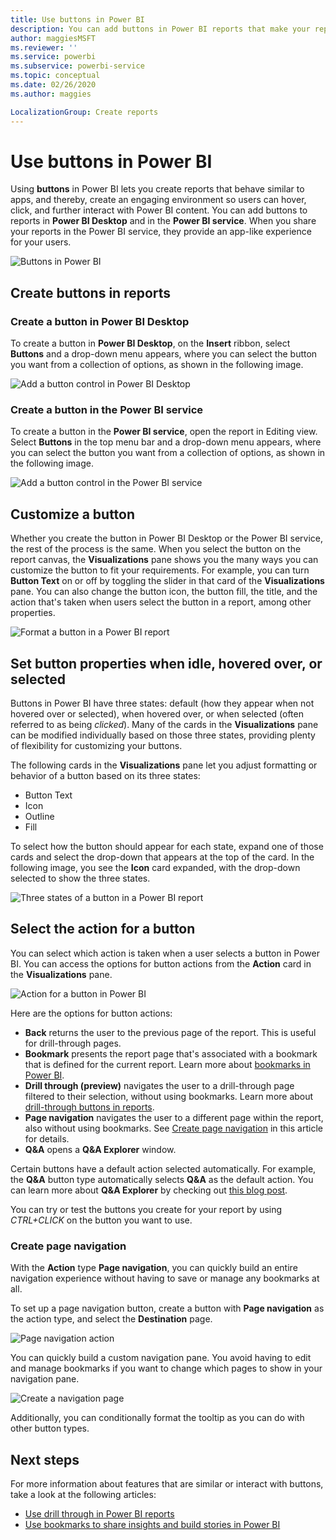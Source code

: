 ```yaml
---
title: Use buttons in Power BI 
description: You can add buttons in Power BI reports that make your reports behave like apps, and deepen engagement with users.
author: maggiesMSFT
ms.reviewer: ''
ms.service: powerbi
ms.subservice: powerbi-service
ms.topic: conceptual
ms.date: 02/26/2020
ms.author: maggies

LocalizationGroup: Create reports
---
```

# Use buttons in Power BI
Using **buttons** in Power BI lets you create reports that behave similar to apps, and thereby, create an engaging environment so users can hover, click, and further interact with Power BI content. You can add buttons to reports in **Power BI Desktop** and in the **Power BI service**. When you share your reports in the Power BI service, they provide an app-like experience for your users.

![Buttons in Power BI](media/desktop-buttons/power-bi-buttons.png)

## Create buttons in reports

### Create a button in Power BI Desktop

To create a button in **Power BI Desktop**, on the **Insert** ribbon, select **Buttons** and a drop-down menu appears, where you can select the button you want from a collection of options, as shown in the following image. 

![Add a button control in Power BI Desktop](media/desktop-buttons/power-bi-button-dropdown.png)

### Create a button in the Power BI service

To create a button in the **Power BI service**, open the report in Editing view. Select **Buttons** in the top menu bar and a drop-down menu appears, where you can select the button you want from a collection of options, as shown in the following image. 

![Add a button control in the Power BI service](media/desktop-buttons/power-bi-button-service-dropdown.png)

## Customize a button

Whether you create the button in Power BI Desktop or the Power BI service, the rest of the process is the same. When you select the button on the report canvas, the **Visualizations** pane shows you the many ways you can customize the button to fit your requirements. For example, you can turn **Button Text** on or off by toggling the slider in that card of the **Visualizations** pane. You can also change the button icon, the button fill, the title, and the action that's taken when users select the button in a report, among other properties.

![Format a button in a Power BI report](media/desktop-buttons/power-bi-button-properties.png)

## Set button properties when idle, hovered over, or selected

Buttons in Power BI have three states: default (how they appear when not hovered over or selected), when hovered over, or when selected (often referred to as being *clicked*). Many of the cards in the **Visualizations** pane can be modified individually based on those three states, providing plenty of flexibility for customizing your buttons.

The following cards in the **Visualizations** pane let you adjust formatting or behavior of a button based on its three states:

* Button Text
* Icon
* Outline
* Fill

To select how the button should appear for each state, expand one of those cards and select the drop-down that appears at the top of the card. In the following image, you see the **Icon** card expanded, with the drop-down selected to show the three states.

![Three states of a button in a Power BI report](media/desktop-buttons/power-bi-button-format.png)


## Select the action for a button

You can select which action is taken when a user selects a button in Power BI. You can access the options for button actions from the **Action** card in the **Visualizations** pane.

![Action for a button in Power BI](media/desktop-buttons/power-bi-button-action.png)

Here are the options for button actions:

- **Back** returns the user to the previous page of the report. This is useful for drill-through pages.
- **Bookmark** presents the report page that's associated with a bookmark that is defined for the current report. Learn more about [bookmarks in Power BI](desktop-bookmarks.md). 
- **Drill through (preview)** navigates the user to a drill-through page filtered to their selection, without using bookmarks. Learn more about [drill-through buttons in reports](desktop-drill-through-buttons.md).
- **Page navigation** navigates the user to a different page within the report, also without using bookmarks. See [Create page navigation](#create-page-navigation) in this article for details.
- **Q&A** opens a **Q&A Explorer** window. 

Certain buttons have a default action selected automatically. For example, the **Q&A** button type automatically selects **Q&A** as the default action. You can learn more about **Q&A Explorer** by checking out [this blog post](https://powerbi.microsoft.com/blog/power-bi-desktop-april-2018-feature-summary/#Q&AExplorer).

You can try or test the buttons you create for your report by using *CTRL+CLICK* on the button you want to use. 

### Create page navigation

With the **Action** type **Page navigation**, you can quickly build an entire navigation experience without having to save or manage any bookmarks at all.

To set up a page navigation button, create a button with **Page navigation** as the action type, and select the **Destination** page.

![Page navigation action](media/desktop-buttons/power-bi-page-navigation.png)

You can quickly build a custom navigation pane. You avoid having to edit and manage bookmarks if you want to change which pages to show in your navigation pane.

![Create a navigation page](media/desktop-buttons/power-bi-build-navigation-pane.png)

Additionally, you can conditionally format the tooltip as you can do with other button types.

## Next steps
For more information about features that are similar or interact with buttons, take a look at the following articles:

* [Use drill through in Power BI reports](desktop-drillthrough.md)
* [Use bookmarks to share insights and build stories in Power BI](desktop-bookmarks.md)

